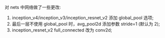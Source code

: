 
对 nets 中网络做了一些更改:
1. inception_v4/inception_v3/inception_resnet_v2 添加 global_pool 选项;
2. 最后一层不使用 global_pool 时，avg_pool2d 添加参数 stride=1 (默认为 2);
3. inception_resnet_v2 full_connected 改为 conv2d;
